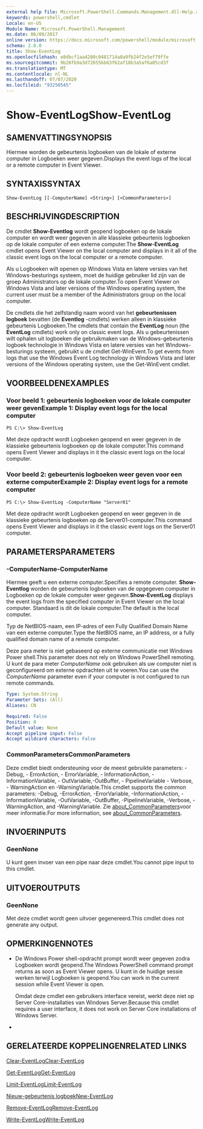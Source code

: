 ```yaml
---
external help file: Microsoft.PowerShell.Commands.Management.dll-Help.xml
keywords: powershell,cmdlet
Locale: en-US
Module Name: Microsoft.PowerShell.Management
ms.date: 06/09/2017
online version: https://docs.microsoft.com/powershell/module/microsoft.powershell.management/show-eventlog?view=powershell-5.1&WT.mc_id=ps-gethelp
schema: 2.0.0
title: Show-EventLog
ms.openlocfilehash: e8dbcf1aa4280c0481714a8a9fb24f2e5ef79ffe
ms.sourcegitcommit: 9b28fb9a3d72655bb63f62af18b3a5af6a05cd3f
ms.translationtype: MT
ms.contentlocale: nl-NL
ms.lasthandoff: 07/07/2020
ms.locfileid: "93250545"
---
```

# <span data-ttu-id="d4994-103">Show-EventLog</span><span class="sxs-lookup"><span data-stu-id="d4994-103">Show-EventLog</span></span>

## <span data-ttu-id="d4994-104">SAMENVATTING</span><span class="sxs-lookup"><span data-stu-id="d4994-104">SYNOPSIS</span></span>
<span data-ttu-id="d4994-105">Hiermee worden de gebeurtenis logboeken van de lokale of externe computer in Logboeken weer gegeven.</span><span class="sxs-lookup"><span data-stu-id="d4994-105">Displays the event logs of the local or a remote computer in Event Viewer.</span></span>

## <span data-ttu-id="d4994-106">SYNTAXIS</span><span class="sxs-lookup"><span data-stu-id="d4994-106">SYNTAX</span></span>

```
Show-EventLog [[-ComputerName] <String>] [<CommonParameters>]
```

## <span data-ttu-id="d4994-107">BESCHRIJVING</span><span class="sxs-lookup"><span data-stu-id="d4994-107">DESCRIPTION</span></span>
<span data-ttu-id="d4994-108">De cmdlet **Show-Eventlog** wordt geopend logboeken op de lokale computer en wordt weer gegeven in alle klassieke gebeurtenis logboeken op de lokale computer of een externe computer.</span><span class="sxs-lookup"><span data-stu-id="d4994-108">The **Show-EventLog** cmdlet opens Event Viewer on the local computer and displays in it all of the classic event logs on the local computer or a remote computer.</span></span>

<span data-ttu-id="d4994-109">Als u Logboeken wilt openen op Windows Vista en latere versies van het Windows-besturings systeem, moet de huidige gebruiker lid zijn van de groep Administrators op de lokale computer.</span><span class="sxs-lookup"><span data-stu-id="d4994-109">To open Event Viewer on Windows Vista and later versions of the Windows operating system, the current user must be a member of the Administrators group on the local computer.</span></span>

<span data-ttu-id="d4994-110">De cmdlets die het zelfstandig naam woord van het **gebeurtenissen logboek** bevatten (de **Eventlog** -cmdlets) werken alleen in klassieke gebeurtenis Logboeken.</span><span class="sxs-lookup"><span data-stu-id="d4994-110">The cmdlets that contain the **EventLog** noun (the **EventLog** cmdlets) work only on classic event logs.</span></span>
<span data-ttu-id="d4994-111">Als u gebeurtenissen wilt ophalen uit logboeken die gebruikmaken van de Windows-gebeurtenis logboek technologie in Windows Vista en latere versies van het Windows-besturings systeem, gebruikt u de cmdlet Get-WinEvent.</span><span class="sxs-lookup"><span data-stu-id="d4994-111">To get events from logs that use the Windows Event Log technology in Windows Vista and later versions of the Windows operating system, use the Get-WinEvent cmdlet.</span></span>

## <span data-ttu-id="d4994-112">VOORBEELDEN</span><span class="sxs-lookup"><span data-stu-id="d4994-112">EXAMPLES</span></span>

### <span data-ttu-id="d4994-113">Voor beeld 1: gebeurtenis logboeken voor de lokale computer weer geven</span><span class="sxs-lookup"><span data-stu-id="d4994-113">Example 1: Display event logs for the local computer</span></span>

```
PS C:\> Show-EventLog
```

<span data-ttu-id="d4994-114">Met deze opdracht wordt Logboeken geopend en weer gegeven in de klassieke gebeurtenis logboeken op de lokale computer.</span><span class="sxs-lookup"><span data-stu-id="d4994-114">This command opens Event Viewer and displays in it the classic event logs on the local computer.</span></span>

### <span data-ttu-id="d4994-115">Voor beeld 2: gebeurtenis logboeken weer geven voor een externe computer</span><span class="sxs-lookup"><span data-stu-id="d4994-115">Example 2: Display event logs for a remote computer</span></span>

```
PS C:\> Show-EventLog -ComputerName "Server01"
```

<span data-ttu-id="d4994-116">Met deze opdracht wordt Logboeken geopend en weer gegeven in de klassieke gebeurtenis logboeken op de Server01-computer.</span><span class="sxs-lookup"><span data-stu-id="d4994-116">This command opens Event Viewer and displays in it the classic event logs on the Server01 computer.</span></span>

## <span data-ttu-id="d4994-117">PARAMETERS</span><span class="sxs-lookup"><span data-stu-id="d4994-117">PARAMETERS</span></span>

### <span data-ttu-id="d4994-118">-ComputerName</span><span class="sxs-lookup"><span data-stu-id="d4994-118">-ComputerName</span></span>
<span data-ttu-id="d4994-119">Hiermee geeft u een externe computer.</span><span class="sxs-lookup"><span data-stu-id="d4994-119">Specifies a remote computer.</span></span>
<span data-ttu-id="d4994-120">**Show-Eventlog** worden de gebeurtenis logboeken van de opgegeven computer in Logboeken op de lokale computer weer gegeven.</span><span class="sxs-lookup"><span data-stu-id="d4994-120">**Show-EventLog** displays the event logs from the specified computer in Event Viewer on the local computer.</span></span>
<span data-ttu-id="d4994-121">Standaard is dit de lokale computer.</span><span class="sxs-lookup"><span data-stu-id="d4994-121">The default is the local computer.</span></span>

<span data-ttu-id="d4994-122">Typ de NetBIOS-naam, een IP-adres of een Fully Qualified Domain Name van een externe computer.</span><span class="sxs-lookup"><span data-stu-id="d4994-122">Type the NetBIOS name, an IP address, or a fully qualified domain name of a remote computer.</span></span>

<span data-ttu-id="d4994-123">Deze para meter is niet gebaseerd op externe communicatie met Windows Power shell.</span><span class="sxs-lookup"><span data-stu-id="d4994-123">This parameter does not rely on Windows PowerShell remoting.</span></span>
<span data-ttu-id="d4994-124">U kunt de para meter *ComputerName* ook gebruiken als uw computer niet is geconfigureerd om externe opdrachten uit te voeren.</span><span class="sxs-lookup"><span data-stu-id="d4994-124">You can use the *ComputerName* parameter even if your computer is not configured to run remote commands.</span></span>

```yaml
Type: System.String
Parameter Sets: (All)
Aliases: CN

Required: False
Position: 0
Default value: None
Accept pipeline input: False
Accept wildcard characters: False
```

### <span data-ttu-id="d4994-125">CommonParameters</span><span class="sxs-lookup"><span data-stu-id="d4994-125">CommonParameters</span></span>
<span data-ttu-id="d4994-126">Deze cmdlet biedt ondersteuning voor de meest gebruikte parameters: -Debug, - ErrorAction, - ErrorVariable, - InformationAction, -InformationVariable, - OutVariable,-OutBuffer, - PipelineVariable - Verbose, - WarningAction en -WarningVariable.</span><span class="sxs-lookup"><span data-stu-id="d4994-126">This cmdlet supports the common parameters: -Debug, -ErrorAction, -ErrorVariable, -InformationAction, -InformationVariable, -OutVariable, -OutBuffer, -PipelineVariable, -Verbose, -WarningAction, and -WarningVariable.</span></span> <span data-ttu-id="d4994-127">Zie [about_CommonParameters](https://go.microsoft.com/fwlink/?LinkID=113216)voor meer informatie.</span><span class="sxs-lookup"><span data-stu-id="d4994-127">For more information, see [about_CommonParameters](https://go.microsoft.com/fwlink/?LinkID=113216).</span></span>

## <span data-ttu-id="d4994-128">INVOER</span><span class="sxs-lookup"><span data-stu-id="d4994-128">INPUTS</span></span>

### <span data-ttu-id="d4994-129">Geen</span><span class="sxs-lookup"><span data-stu-id="d4994-129">None</span></span>
<span data-ttu-id="d4994-130">U kunt geen invoer van een pipe naar deze cmdlet.</span><span class="sxs-lookup"><span data-stu-id="d4994-130">You cannot pipe input to this cmdlet.</span></span>

## <span data-ttu-id="d4994-131">UITVOER</span><span class="sxs-lookup"><span data-stu-id="d4994-131">OUTPUTS</span></span>

### <span data-ttu-id="d4994-132">Geen</span><span class="sxs-lookup"><span data-stu-id="d4994-132">None</span></span>
<span data-ttu-id="d4994-133">Met deze cmdlet wordt geen uitvoer gegenereerd.</span><span class="sxs-lookup"><span data-stu-id="d4994-133">This cmdlet does not generate any output.</span></span>

## <span data-ttu-id="d4994-134">OPMERKINGEN</span><span class="sxs-lookup"><span data-stu-id="d4994-134">NOTES</span></span>

* <span data-ttu-id="d4994-135">De Windows Power shell-opdracht prompt wordt weer gegeven zodra Logboeken wordt geopend.</span><span class="sxs-lookup"><span data-stu-id="d4994-135">The Windows PowerShell command prompt returns as soon as Event Viewer opens.</span></span> <span data-ttu-id="d4994-136">U kunt in de huidige sessie werken terwijl Logboeken is geopend.</span><span class="sxs-lookup"><span data-stu-id="d4994-136">You can work in the current session while Event Viewer is open.</span></span>

  <span data-ttu-id="d4994-137">Omdat deze cmdlet een gebruikers interface vereist, werkt deze niet op Server Core-installaties van Windows Server.</span><span class="sxs-lookup"><span data-stu-id="d4994-137">Because this cmdlet requires a user interface, it does not work on Server Core installations of Windows Server.</span></span>

*

## <span data-ttu-id="d4994-138">GERELATEERDE KOPPELINGEN</span><span class="sxs-lookup"><span data-stu-id="d4994-138">RELATED LINKS</span></span>

[<span data-ttu-id="d4994-139">Clear-EventLog</span><span class="sxs-lookup"><span data-stu-id="d4994-139">Clear-EventLog</span></span>](Clear-EventLog.md)

[<span data-ttu-id="d4994-140">Get-EventLog</span><span class="sxs-lookup"><span data-stu-id="d4994-140">Get-EventLog</span></span>](Get-EventLog.md)

[<span data-ttu-id="d4994-141">Limit-EventLog</span><span class="sxs-lookup"><span data-stu-id="d4994-141">Limit-EventLog</span></span>](Limit-EventLog.md)

[<span data-ttu-id="d4994-142">Nieuw-gebeurtenis logboek</span><span class="sxs-lookup"><span data-stu-id="d4994-142">New-EventLog</span></span>](New-EventLog.md)

[<span data-ttu-id="d4994-143">Remove-EventLog</span><span class="sxs-lookup"><span data-stu-id="d4994-143">Remove-EventLog</span></span>](Remove-EventLog.md)

[<span data-ttu-id="d4994-144">Write-EventLog</span><span class="sxs-lookup"><span data-stu-id="d4994-144">Write-EventLog</span></span>](Write-EventLog.md)
